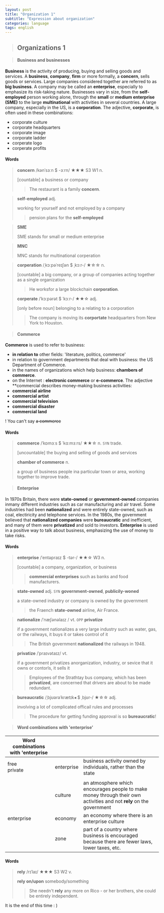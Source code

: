 ```yaml
---
layout: post
title: "Organization 1"
subtitle: "Expression about organization"
categories: language
tags: english
---
```


> ## Organizations 1

> #### Business and businesses
**Business** is the activity of producing, buying and selling goods and services. A **business**, **company**, **firm** or more formally, a **concern**, sells goods or services. Large companies considered together are referred to as **big business**.
A company may be called an **enterprise**, especially to emphasize its risk-taking nature.
Businesses vary in size, from the **self-employed** person working alone, through the **small** or **medium enterprise (SME)** to the large **multinational** with activities in several countries.
A large company, especially in the US, is a **corporation**. The adjective, **corporate**, is often used in these combinations:
- corporate culture
- corporate headquarters
- corporate image
- corporate ladder
- corperate logo
- corperate profits

#### Words
> **concern** /kənˈsɜːn $ -ɜːrn/ ★★★ S3 W1 n.
> 
> [countable] a business or company
> > The restaurant is a family **concern**.

> **self-employed** adj.
> 
> working for yourself and not employed by a company
> > pension plans for the **self-employed**

> **SME**
> 
> SME stands for small or medium enterprise

> **MNC**
> 
> MNC stands for multinational corperation

> **corperation** /ˌkɔːpəˈreɪʃən $ ˌkɔːr-/ ★☆☆ n.
> 
> [countable] a big company, or a group of companies acting together as a single organization
> > He worksfor a large blockchain **corporation**.
> 
> **corperate** /ˈkɔːpərət $ ˈkɔːr-/ ★★☆ adj.
> 
> [only before noun] belonging to a relating to a corporation
> > The company is moving its **corportate** headquarters from New York to Houston.

> #### Commerce
**Commerce** is used to refer to business:
- **in relation to** other fields: 'literature, politics, commerce'
- in relation to government departments that deal with business: the US Department of Commerce.
- in the names of organizations which help business: **chambers of commerce**.
- on the Internet : **electronic commerce** or **e-commerce**.
The adjective **commercial describes money-making business activities:
- **commercial airline**
- **commercial artist**
- **commercial television**
- **commercial disaster**
- **commercial land**

! You can't say ~~a commerce~~

#### Words
> **commerce** /ˈkɒmɜːs $ ˈkɑːmɜːrs/ ★★☆ n. `SYN` trade.
> 
> [uncountable] the buying and selling of goods and services
> 
> **chamber of commerce** n.
> 
> a group of business people ina particular town or area, working together to improve trade.

> #### Enterprise
In 1970s Britain, there were **state-owned** or **government-owned** companies inmany different industries such as car manufacturing and air travel. Some industries had been **nationalized** and were entirely state-owned, such as coal, electiricity and telephone services. In the 1980s, the government believed that **nationalized companies** were **bureaucratic** and inefficient, and many of them were **privatized** and sold to investors.
**Enterprise** is used in a positive way to talk about business, emphasizing the use of money to take risks.

#### Words
> **enterprise** /ˈentəpraɪz $ -tər-/ ★★☆ W3 n.
> 
> [countable] a company, organization, or business
>
> > **commercial enterprises** such as banks and food manufacturers.

> **state-owned** adj. `SYN` **government-owned**, **publicily-woned**
> 
> a state-owned industry or company is owned by the government
> 
> > the Fraench **state-owned** airline, Air France.

> **nationalize** /ˈnæʃənəlaɪz / vt. `OPP` **privatize**
> 
> if a government nationalizes a very large industry such as water, gas, or the railways, it buys it or takes control of it
> 
> > The British government **nationalized** the railways in 1948.

> **privatize** /ˈpraɪvətaɪz/ vt.
> 
> if a government privatizes anorganization, industry, or sevice that it owns or contorls, it sells it
>
> > Employees of the Strathtay bus company, which has been **privatized**, are concerned that drivers are about to be made redundant.

> **bureaucratic** /ˌbjʊərəˈkrætɪk◂ $ ˌbjʊr-/ ★☆☆ adj.
>
> involving a lot of complicated officail rules and processes
>
> > The procedure for getting funding approval is so **bureaucratic**!

> #### Word combinations with 'enterprise'
| Word combinations with 'enterprise|        |                                                               |
| ----------------------- | -----------------|-------------------------------------------------------------- |
| free<br />private       | enterprise       | business activity owned by individuals, rather than the state |
|                         |                  |                                                               |
|                         | culture          | an atmosphere which encourages people to make money through their own activities and not **rely** on the government |
| enterprise              | economy          | an economy where there is an enterprise culture               |
|                         | zone             | part of a country where business is encouraged because there are fewer laws, lower taxes, etc.               |

#### Words
> **rely** /rɪˈlaɪ/ ★★★ S3 W2 v.
> 
> **rely on/upon** somebody/something
>
> > She needn't **rely** any more on Rico - or her brothers, she could be entirely independent.

It is the end of this time : )
